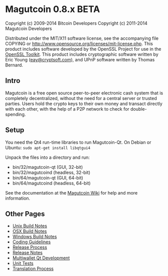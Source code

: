 Magutcoin 0.8.x BETA
====================

Copyright (c) 2009-2014 Bitcoin Developers
Copyright (c) 2011-2014 Magutcoin Developers

Distributed under the MIT/X11 software license, see the accompanying
file COPYING or http://www.opensource.org/licenses/mit-license.php.
This product includes software developed by the OpenSSL Project for use in the [OpenSSL Toolkit](http://www.openssl.org/). This product includes
cryptographic software written by Eric Young ([eay@cryptsoft.com](mailto:eay@cryptsoft.com)), and UPnP software written by Thomas Bernard.


Intro
---------------------
Magutcoin is a free open source peer-to-peer electronic cash system that is
completely decentralized, without the need for a central server or trusted
parties.  Users hold the crypto keys to their own money and transact directly
with each other, with the help of a P2P network to check for double-spending.


Setup
---------------------
You need the Qt4 run-time libraries to run Magutcoin-Qt. On Debian or Ubuntu:
	`sudo apt-get install libqtgui4`

Unpack the files into a directory and run:

- bin/32/magutcoin-qt (GUI, 32-bit)
- bin/32/magutcoind (headless, 32-bit)
- bin/64/magutcoin-qt (GUI, 64-bit)
- bin/64/magutcoind (headless, 64-bit)

See the documentation at the [Magutcoin Wiki](http://magutcoin.info)
for help and more information.


Other Pages
---------------------
- [Unix Build Notes](build-unix.md)
- [OSX Build Notes](build-osx.md)
- [Windows Build Notes](build-msw.md)
- [Coding Guidelines](coding.md)
- [Release Process](release-process.md)
- [Release Notes](release-notes.md)
- [Multiwallet Qt Development](multiwallet-qt.md)
- [Unit Tests](unit-tests.md)
- [Translation Process](translation_process.md)
